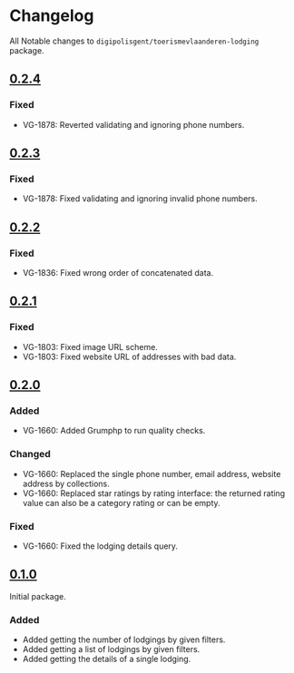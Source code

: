 # Changelog

All Notable changes to `digipolisgent/toerismevlaanderen-lodging` package.

## [0.2.4]

### Fixed

* VG-1878: Reverted validating and ignoring phone numbers.

## [0.2.3]

### Fixed

* VG-1878: Fixed validating and ignoring invalid phone numbers.

## [0.2.2]

### Fixed

* VG-1836: Fixed wrong order of concatenated data.

## [0.2.1]

### Fixed

* VG-1803: Fixed image URL scheme.
* VG-1803: Fixed website URL of addresses with bad data.

## [0.2.0]

### Added

* VG-1660: Added Grumphp to run quality checks.

### Changed

* VG-1660: Replaced the single phone number, email address, website address by
  collections.
* VG-1660: Replaced star ratings by rating interface: the returned rating value
  can also be a category rating or can be empty.

### Fixed

* VG-1660: Fixed the lodging details query.

## [0.1.0]

Initial package.

### Added

* Added getting the number of lodgings by given filters.
* Added getting a list of lodgings by given filters.
* Added getting the details of a single lodging.

[0.2.4]: https://github.com/digipolisgent/php_package_dg-toerismevlaanderen-lodging/compare/0.2.3...0.2.4
[0.2.3]: https://github.com/digipolisgent/php_package_dg-toerismevlaanderen-lodging/compare/0.2.2...0.2.3
[0.2.2]: https://github.com/digipolisgent/php_package_dg-toerismevlaanderen-lodging/compare/0.2.1...0.2.2
[0.2.1]: https://github.com/digipolisgent/php_package_dg-toerismevlaanderen-lodging/compare/0.2.0...0.2.1
[0.2.0]: https://github.com/digipolisgent/php_package_dg-toerismevlaanderen-lodging/compare/0.1.0...0.2.0
[0.1.0]: https://github.com/digipolisgent/php_package_dg-toerismevlaanderen-lodging/releases/tag/0.1.0
[Unreleased]: https://github.com/digipolisgent/php_package_dg-toerismevlaanderen-lodging/compare/master...develop
